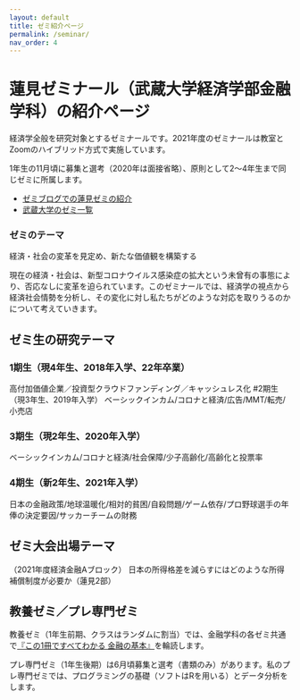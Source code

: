 ```yaml
---
layout: default
title: ゼミ紹介ページ
permalink: /seminar/
nav_order: 4
---
```


# 蓮見ゼミナール（武蔵大学経済学部金融学科）の紹介ページ
経済学全般を研究対象とするゼミナールです。2021年度のゼミナールは教室とZoomのハイブリッド方式で実施しています。

1年生の11月頃に募集と選考（2020年は面接省略）、原則として2～4年生まで同じゼミに所属します。

- [ゼミブログでの蓮見ゼミの紹介](https://www.musashi.ac.jp/seminar_blog/economics/20201014.htm)
- [武蔵大学のゼミ一覧](https://www.musashi.ac.jp/seminar/kosei/seminar/index.html)

### ゼミのテーマ
経済・社会の変革を見定め、新たな価値観を構築する

現在の経済・社会は、新型コロナウイルス感染症の拡大という未曾有の事態により、否応なしに変革を迫られています。このゼミナールでは、経済学の視点から経済社会情勢を分析し、その変化に対し私たちがどのような対応を取りうるのかについて考えていきます。

## ゼミ生の研究テーマ
### 1期生（現4年生、2018年入学、22年卒業）
高付加価値企業／投資型クラウドファンディング／キャッシュレス化
#2期生（現3年生、2019年入学）
ベーシックインカム/コロナと経済/広告/MMT/転売/小売店
### 3期生（現2年生、2020年入学）
ベーシックインカム/コロナと経済/社会保障/少子高齢化/高齢化と投票率
### 4期生（新2年生、2021年入学）
日本の金融政策/地球温暖化/相対的貧困/自殺問題/ゲーム依存/プロ野球選手の年俸の決定要因/サッカーチームの財務

## ゼミ大会出場テーマ
（2021年度経済金融Aブロック）
日本の所得格差を減らすにはどのような所得補償制度が必要か（蓮見2部）

## 教養ゼミ／プレ専門ゼミ
教養ゼミ（1年生前期、クラスはランダムに割当）では、金融学科の各ゼミ共通で[『この1冊ですべてわかる 金融の基本』](https://www.amazon.co.jp/dp/4534044984)を輪読します。

プレ専門ゼミ（1年生後期）は6月頃募集と選考（書類のみ）があります。私のプレ専門ゼミでは、プログラミングの基礎（ソフトはRを用いる）とデータ分析をします。

